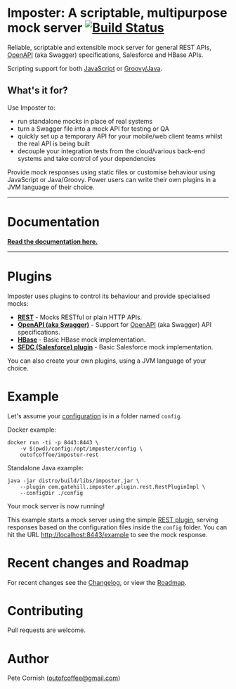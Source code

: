 # Imposter: A scriptable, multipurpose mock server [![Build Status](https://travis-ci.org/outofcoffee/imposter.svg?branch=master)](https://travis-ci.org/outofcoffee/imposter)

Reliable, scriptable and extensible mock server for general REST APIs,
[OpenAPI](https://github.com/OAI/OpenAPI-Specification) (aka Swagger) specifications,
Salesforce and HBase APIs.

Scripting support for both [JavaScript](https://www.javascript.com/) or [Groovy/Java](http://www.groovy-lang.org/).

## What's it for?

Use Imposter to:

* run standalone mocks in place of real systems
* turn a Swagger file into a mock API for testing or QA
* quickly set up a temporary API for your mobile/web client teams whilst the real API is being built
* decouple your integration tests from the cloud/various back-end systems and take control of your dependencies

Provide mock responses using static files or customise behaviour using JavaScript or Java/Groovy. Power users can write their own plugins in a JVM language of their choice.

*****
# Documentation

**[Read the documentation here.](http://outofcoffee.viewdocs.io/imposter/)**
*****

# Plugins

Imposter uses plugins to control its behaviour and provide specialised mocks:

* **[REST](docs/rest_plugin.md)** - Mocks RESTful or plain HTTP APIs.
* **[OpenAPI (aka Swagger)](docs/openapi_plugin.md)** - Support for [OpenAPI](https://github.com/OAI/OpenAPI-Specification) (aka Swagger) API specifications.
* **[HBase](docs/hbase_plugin.md)** - Basic HBase mock implementation.
* **[SFDC (Salesforce) plugin](docs/sfdc_plugin.md)** - Basic Salesforce mock implementation.

You can also create your own plugins, using a JVM language of your choice.

# Example

Let's assume your [configuration](docs/configuration.md) is in a folder named `config`.

Docker example:

    docker run -ti -p 8443:8443 \
        -v $(pwd)/config:/opt/imposter/config \
        outofcoffee/imposter-rest

Standalone Java example:

    java -jar distro/build/libs/imposter.jar \
        --plugin com.gatehill.imposter.plugin.rest.RestPluginImpl \
        --configDir ./config

Your mock server is now running!

This example starts a mock server using the simple
[REST plugin](docs/rest_plugin.md), serving responses based on the configuration files
inside the `config` folder. You can hit the URL
[http://localhost:8443/example](http://localhost:8443/example) to see the mock response.

# Recent changes and Roadmap
  
For recent changes see the [Changelog](CHANGELOG.md), or view the [Roadmap](docs/roadmap.md).

# Contributing

Pull requests are welcome.

# Author

Pete Cornish (outofcoffee@gmail.com)

